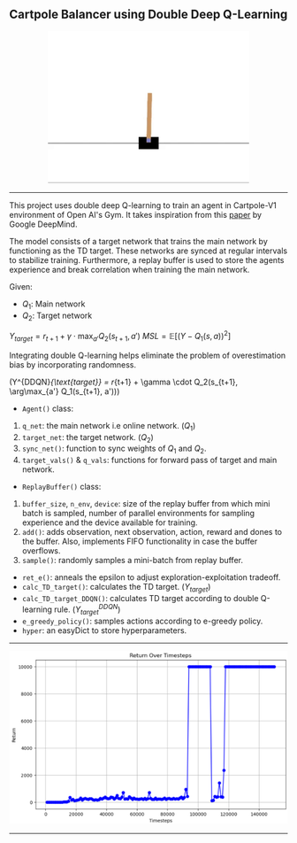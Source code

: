 
## Cartpole Balancer using Double Deep Q-Learning

<div align="center"> <img src="Media/Cartpole_Balancing.gif" alt="Return plot" /> </div>

---
This project uses double deep Q-learning to train an agent in Cartpole-V1 environment of Open AI's Gym. It takes inspiration from this [paper](https://arxiv.org/abs/1509.06461) by Google DeepMind.

The model consists of a target network that trains the main network by functioning as the TD target. These networks are synced at regular intervals to stabilize training. Furthermore, a replay buffer is used to store the agents experience and break correlation when training the main network.

Given:
- $Q_{1}$: Main network
- $Q_{2}$: Target network

$Y_{target} = r_{t+1} + \gamma \cdot \max_{a'} Q_2(s_{t+1}, a')$
$MSL = \mathbb{E}\left[\left(Y - Q_1(s, a)\right)^2\right]$

Integrating double Q-learning helps eliminate the problem of overestimation bias by incorporating randomness. 

\(Y^{DDQN}_{\text{target}} = r_{t+1} + \gamma \cdot Q_2(s_{t+1}, \arg\max_{a'} Q_1(s_{t+1}, a'))\)
 
- `Agent()` class:
1. `q_net`: the main network i.e online network. ($Q_1$)
2. `target_net`: the target network. ($Q_2$) 
3. `sync_net()`: function to sync weights of $Q_1$ and $Q_2$.
4. `target_vals()` & `q_vals`: functions for forward pass of target and main network. 

-  `ReplayBuffer()` class:
1. `buffer_size`, `n_env`, `device`: size of the replay buffer from which mini batch is sampled, number of parallel environments for sampling experience and the device available for training. 
2. `add()`: adds observation, next observation, action, reward and dones to the buffer. Also, implements FIFO functionality in case the buffer overflows.
3. `sample()`: randomly samples a mini-batch from replay buffer. 

- `ret_e()`: anneals the epsilon to adjust exploration-exploitation tradeoff.
- `calc_TD_target()`: calculates the TD target. ($Y_{target}$)
- `calc_TD_target_DDQN()`: calculates TD target according to double Q-learning rule. ($Y^{DDQN}_{target}$)
- `e_greedy_policy()`: samples actions according to e-greedy policy.
- `hyper`: an easyDict to store hyperparameters.
---
<div align="center"> <img src="Media/Plot.png" alt="Return plot" /> </div>

---